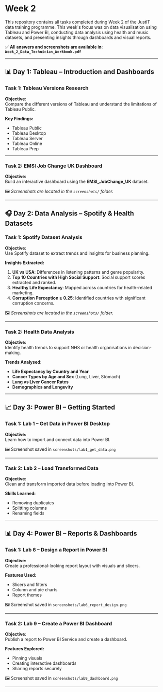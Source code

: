 # Week 2

This repository contains all tasks completed during Week 2 of the JustIT data training programme. This week's focus was on data visualisation using Tableau and Power BI, conducting data analysis using health and music datasets, and presenting insights through dashboards and visual reports.

✅ **All answers and screenshots are available in:**  
**`Week_2_Data_Technician_Workbook.pdf`**

---

## 📊 Day 1: Tableau – Introduction and Dashboards

### Task 1: Tableau Versions Research

**Objective:**  
Compare the different versions of Tableau and understand the limitations of Tableau Public.

**Key Findings:**
- Tableau Public
- Tableau Desktop
- Tableau Server
- Tableau Online
- Tableau Prep
---

### Task 2: EMSI Job Change UK Dashboard

**Objective:**  
Build an interactive dashboard using the **EMSI_JobChange_UK** dataset.

🖼️ *Screenshots are located in the `screenshots/` folder.*

---

## 🎧 Day 2: Data Analysis – Spotify & Health Datasets

### Task 1: Spotify Dataset Analysis

**Objective:**  
Use Spotify dataset to extract trends and insights for business planning.

**Insights Extracted:**
1. **UK vs USA**: Differences in listening patterns and genre popularity.
2. **Top 10 Countries with High Social Support**: Social support scores extracted and ranked.
3. **Healthy Life Expectancy**: Mapped across countries for health-related marketing.
4. **Corruption Perception ≥ 0.25**: Identified countries with significant corruption concerns.


🖼️ *Screenshots are located in the `screenshots/` folder.*

---

### Task 2: Health Data Analysis

**Objective:**  
Identify health trends to support NHS or health organisations in decision-making.

**Trends Analysed:**
- **Life Expectancy by Country and Year**
- **Cancer Types by Age and Sex** (Lung, Liver, Stomach)
- **Lung vs Liver Cancer Rates**
- **Demographics and Longevity**

---

## 📈 Day 3: Power BI – Getting Started

### Task 1: Lab 1 – Get Data in Power BI Desktop

**Objective:**  
Learn how to import and connect data into Power BI.


🖼️ Screenshot saved in `screenshots/lab1_get_data.png`

---

### Task 2: Lab 2 – Load Transformed Data

**Objective:**  
Clean and transform imported data before loading into Power BI.

**Skills Learned:**
- Removing duplicates
- Splitting columns
- Renaming fields

---

## 📊 Day 4: Power BI – Reports & Dashboards

### Task 1: Lab 6 – Design a Report in Power BI

**Objective:**  
Create a professional-looking report layout with visuals and slicers.

**Features Used:**
- Slicers and filters
- Column and pie charts
- Report themes

🖼️ Screenshot saved in `screenshots/lab6_report_design.png`

---

### Task 2: Lab 9 – Create a Power BI Dashboard

**Objective:**  
Publish a report to Power BI Service and create a dashboard.

**Features Explored:**
- Pinning visuals
- Creating interactive dashboards
- Sharing reports securely

🖼️ Screenshot saved in `screenshots/lab9_dashboard.png`

---

